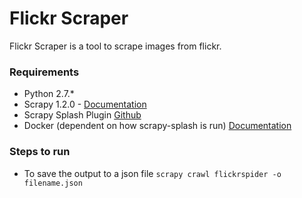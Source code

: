 # Flickr Scraper
Flickr Scraper is a tool to scrape images from flickr.

### Requirements
- Python 2.7.*
- Scrapy 1.2.0 - [Documentation](https://doc.scrapy.org/en/latest/index.html)
- Scrapy Splash Plugin [Github](https://github.com/scrapy-plugins/scrapy-splash)
- Docker (dependent on how scrapy-splash is run) [Documentation](https://docs.docker.com/)

### Steps to run
- To save the output to a json file `scrapy crawl flickrspider -o filename.json`
